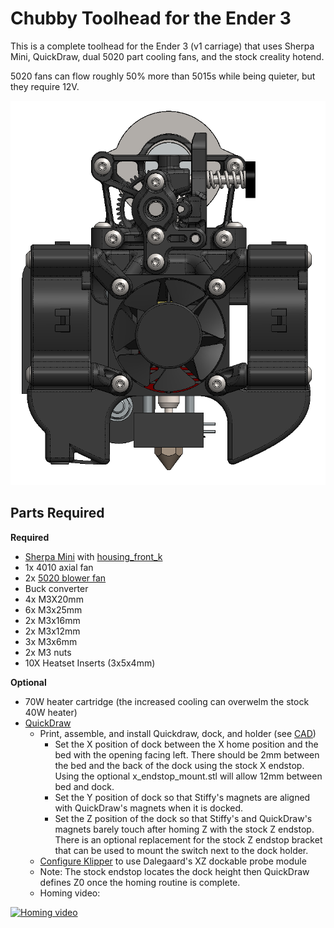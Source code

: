 # Chubby Toolhead for the Ender 3

This is a complete toolhead for the Ender 3 (v1 carriage) that uses Sherpa Mini, QuickDraw, dual 5020 part cooling fans, and the stock creality hotend. 

5020 fans can flow roughly 50% more than 5015s while being quieter, but they require 12V.

![Image of Stiffy](./Images/Chubby.png)

## Parts Required

**Required**
- [Sherpa Mini](https://github.com/Annex-Engineering/Sherpa_Mini-Extruder/) with [housing_front_k](https://github.com/Annex-Engineering/Sherpa_Mini-Extruder/blob/master/STLs/FDM_STLs/optional_parts/%5Ba%5D_housing_front_k_x1_rev5.STL)
- 1x 4010 axial fan
- 2x [5020 blower fan](https://www.digikey.com/en/products/detail/delta-electronics/BFB0512VHD-F00/2560494)
- Buck converter
- 4x M3X20mm
- 6x M3x25mm
- 2x M3x16mm
- 2x M3x12mm
- 3x M3x6mm
- 2x M3 nuts
- 10X Heatset Inserts (3x5x4mm)

**Optional**
- 70W heater cartridge (the increased cooling can overwelm the stock 40W heater)
- [QuickDraw](https://github.com/Annex-Engineering/Quickdraw_Probe) 
	- Print, assemble, and install Quickdraw, dock, and holder (see [CAD](./CAD/Stiffy.EASM))
		- Set the X position of dock between the X home position and the bed with the opening facing left. There should be 2mm between the bed and the back of the dock using the stock X endstop. Using the optional x_endstop_mount.stl will allow 12mm between bed and dock. 
		- Set the Y position of dock so that Stiffy's magnets are aligned with QuickDraw's magnets when it is docked.
		- Set the Z position of the dock so that Stiffy's and QuickDraw's magnets barely touch after homing Z with the stock Z endstop. There is an optional replacement for the stock Z endstop bracket that can be used to mount the switch next to the dock holder. 
	- [Configure Klipper](./QuickDraw_klipper_config.cfg) to use Dalegaard's XZ dockable probe module
	- Note: The stock endstop locates the dock height then QuickDraw defines Z0 once the homing routine is complete.
	- Homing video: 

[![Homing video](https://img.youtube.com/vi/NMOQogjF0p8/0.jpg)](https://youtu.be/NMOQogjF0p8)

